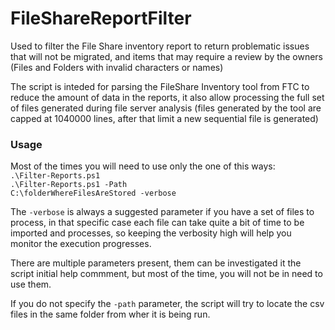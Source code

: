 # FileShareReportFilter

Used to filter the File Share inventory report to return problematic issues that will not be migrated, and items that may require a review by the owners (Files and Folders with invalid characters or names) <br>

The script is inteded for parsing the FileShare Inventory tool from FTC to reduce the amount of data in the reports, it also allow processing the full set of files generated during file server analysis (files generated by the tool are capped at 1040000 lines, after that limit a new sequential file is generated)

### Usage
Most of the times you will need to use only the one of this ways:<br>
<code>.\Filter-Reports.ps1  </code><br>
<code>.\Filter-Reports.ps1 -Path C:\folderWhereFilesAreStored -verbose </code><br>

The <code>-verbose</code> is always a suggested parameter if you have a set of files to process, in that specific case each file can take quite a bit of time to be imported and processes, so keeping the verbosity high will help you monitor the execution progresses.<br>

There are multiple parameters present, them can be investigated it the script initial help commment, but most of the time, you will not be in need to use them.<br>

If you do not specify the <code>-path</code> parameter, the script will try to locate the csv files in the same folder from wher it is being run.